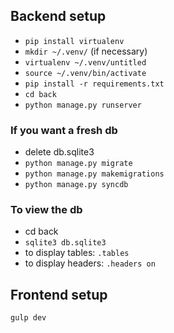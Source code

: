 ## Backend setup
* `pip install virtualenv`
* `mkdir ~/.venv/` (if necessary)
* `virtualenv ~/.venv/untitled`
* `source ~/.venv/bin/activate`
* `pip install -r requirements.txt`
* `cd back`
* `python manage.py runserver`

### If you want a fresh db
* delete db.sqlite3
* `python manage.py migrate`
* `python manage.py makemigrations`
* `python manage.py syncdb`

### To view the db
* cd back
* `sqlite3 db.sqlite3`
* to display tables: `.tables`
* to display headers: `.headers on`
## Frontend setup
`gulp dev`